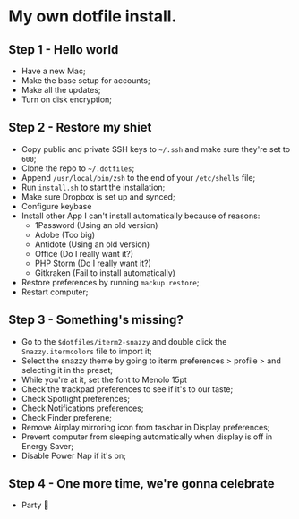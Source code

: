 # My own dotfile install.

## Step 1 - Hello world

- Have a new Mac;
- Make the base setup for accounts;
- Make all the updates;
- Turn on disk encryption;

## Step 2 - Restore my shiet

- Copy public and private SSH keys to `~/.ssh` and make sure they're set to `600`;
- Clone the repo to `~/.dotfiles`;
- Append `/usr/local/bin/zsh` to the end of your `/etc/shells` file;
- Run `install.sh` to start the installation;
- Make sure Dropbox is set up and synced;
- Configure keybase
- Install other App I can't install automatically because of reasons:
	- 1Password (Using an old version)
	- Adobe (Too big)
	- Antidote (Using an old version)
	- Office (Do I really want it?)
	- PHP Storm (Do I really want it?)
	- Gitkraken (Fail to install automatically)
- Restore preferences by running `mackup restore`;
- Restart computer;

## Step 3 - Something's missing?

- Go to the `$dotfiles/iterm2-snazzy` and double click the `Snazzy.itermcolors` file to import it;
- Select the snazzy theme by going to iterm preferences > profile > and selecting it in the preset;
- While you're at it, set the font to Menolo 15pt
- Check the trackpad preferences to see if it's to our taste;
- Check Spotlight preferences;
- Check Notifications preferences;
- Check Finder preferene;
- Remove Airplay mirroring icon from taskbar in Display preferences;
- Prevent computer from sleeping automatically when display is off in Energy Saver;
- Disable Power Nap if it's on;

## Step 4 - One more time, we're gonna celebrate

- Party 🎉




